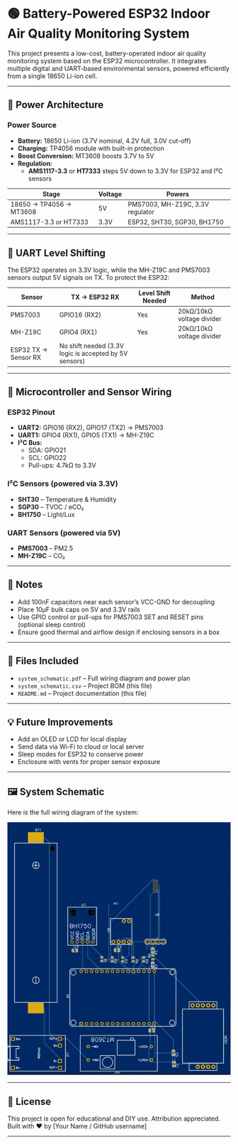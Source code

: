 # 🟢 Battery-Powered ESP32 Indoor Air Quality Monitoring System

This project presents a low-cost, battery-operated indoor air quality monitoring system based on the ESP32 microcontroller. It integrates multiple digital and UART-based environmental sensors, powered efficiently from a single 18650 Li-ion cell.

---

## 🔋 Power Architecture

### Power Source
- **Battery:** 18650 Li-ion (3.7V nominal, 4.2V full, 3.0V cut-off)
- **Charging:** TP4056 module with built-in protection
- **Boost Conversion:** MT3608 boosts 3.7V to 5V
- **Regulation:**
  - **AMS1117-3.3** or **HT7333** steps 5V down to 3.3V for ESP32 and I²C sensors

| Stage                        | Voltage | Powers                                  |
|-----------------------------|---------|------------------------------------------|
| 18650 → TP4056 → MT3608     | 5V      | PMS7003, MH-Z19C, 3.3V regulator         |
| AMS1117-3.3 or HT7333       | 3.3V    | ESP32, SHT30, SGP30, BH1750              |

---

## 📶 UART Level Shifting

The ESP32 operates on 3.3V logic, while the MH-Z19C and PMS7003 sensors output 5V signals on TX. To protect the ESP32:

| Sensor     | TX → ESP32 RX | Level Shift Needed | Method                         |
|------------|---------------|--------------------|--------------------------------|
| PMS7003    | GPIO16 (RX2)  | Yes                | 20kΩ/10kΩ voltage divider      |
| MH-Z19C    | GPIO4 (RX1)   | Yes                | 20kΩ/10kΩ voltage divider      |
| ESP32 TX → Sensor RX | No shift needed (3.3V logic is accepted by 5V sensors) |

---

## 🧠 Microcontroller and Sensor Wiring

### ESP32 Pinout

- **UART2:** GPIO16 (RX2), GPIO17 (TX2) → PMS7003
- **UART1:** GPIO4 (RX1), GPIO5 (TX1) → MH-Z19C
- **I²C Bus:** 
  - SDA: GPIO21
  - SCL: GPIO22
  - Pull-ups: 4.7kΩ to 3.3V

### I²C Sensors (powered via 3.3V)
- **SHT30** – Temperature & Humidity
- **SGP30** – TVOC / eCO₂
- **BH1750** – Light/Lux

### UART Sensors (powered via 5V)
- **PMS7003** – PM2.5
- **MH-Z19C** – CO₂


---

## 🧰 Notes

- Add 100nF capacitors near each sensor’s VCC-GND for decoupling
- Place 10µF bulk caps on 5V and 3.3V rails
- Use GPIO control or pull-ups for PMS7003 SET and RESET pins (optional sleep control)
- Ensure good thermal and airflow design if enclosing sensors in a box

---

## 📁 Files Included

- `system_schematic.pdf` – Full wiring diagram and power plan
- `system_schematic.csv` – Project BOM (this file)
- `README.md` – Project documentation (this file)


---

## 💡 Future Improvements

- Add an OLED or LCD for local display
- Send data via Wi-Fi to cloud or local server
- Sleep modes for ESP32 to conserve power
- Enclosure with vents for proper sensor exposure

---

## 🖼️ System Schematic

Here is the full wiring diagram of the system:

![System Schematic](schematic.jpg)

---

## 🧪 License

This project is open for educational and DIY use. Attribution appreciated.  
Built with ❤️ by [Your Name / GitHub username]

---

